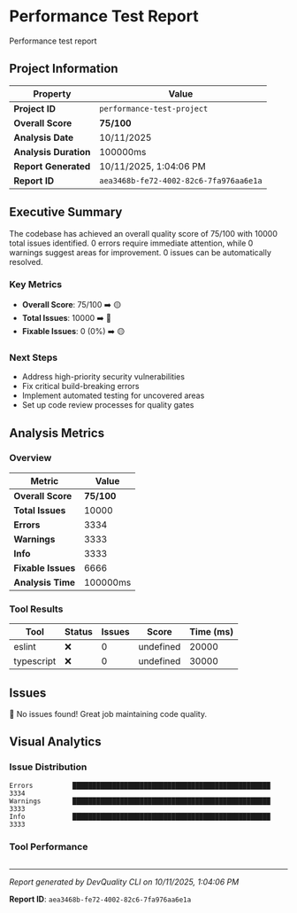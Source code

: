 # Performance Test Report

Performance test report

## Project Information

| Property | Value |
|----------|-------|
| **Project ID** | `performance-test-project` |
| **Overall Score** | **75/100** |
| **Analysis Date** | 10/11/2025 |
| **Analysis Duration** | 100000ms |
| **Report Generated** | 10/11/2025, 1:04:06 PM |
| **Report ID** | `aea3468b-fe72-4002-82c6-7fa976aa6e1a` |

## Executive Summary

The codebase has achieved an overall quality score of 75/100 with 10000 total issues identified. 0 errors require immediate attention, while 0 warnings suggest areas for improvement. 0 issues can be automatically resolved.

### Key Metrics

- **Overall Score**: 75/100 ➡️ 🟡
- **Total Issues**: 10000 ➡️ 🔴
- **Fixable Issues**: 0 (0%) ➡️ 🟡

### Next Steps

- Address high\-priority security vulnerabilities
- Fix critical build\-breaking errors
- Implement automated testing for uncovered areas
- Set up code review processes for quality gates

## Analysis Metrics

### Overview

| Metric | Value |
|--------|-------|
| **Overall Score** | **75/100** |
| **Total Issues** | 10000 |
| **Errors** | 3334 |
| **Warnings** | 3333 |
| **Info** | 3333 |
| **Fixable Issues** | 6666 |
| **Analysis Time** | 100000ms |

### Tool Results

| Tool | Status | Issues | Score | Time (ms) |
|------|--------|--------|-------|-----------|
| eslint | ❌ | 0 | undefined | 20000 |
| typescript | ❌ | 0 | undefined | 30000 |

## Issues

🎉 No issues found! Great job maintaining code quality.

## Visual Analytics

### Issue Distribution

```
Errors          ██████████████████████████████████████████████████ 3334
Warnings        ██████████████████████████████████████████████████ 3333
Info            ██████████████████████████████████████████████████ 3333
```

### Tool Performance

```

```

---

*Report generated by DevQuality CLI on 10/11/2025, 1:04:06 PM*

**Report ID**: `aea3468b-fe72-4002-82c6-7fa976aa6e1a`
